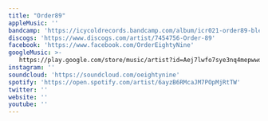 ```yaml
---
title: "Order89"
appleMusic: ''
bandcamp: 'https://icycoldrecords.bandcamp.com/album/icr021-order89-bleu-acier'
discogs: 'https://www.discogs.com/artist/7454756-Order-89'
facebook: 'https://www.facebook.com/OrderEightyNine'
googleMusic: >-
   https://play.google.com/store/music/artist?id=Aej7lwfo7sye3nq4mepwwqjwkfi
instagram: ''
soundcloud: 'https://soundcloud.com/oeightynine'
spotify: 'https://open.spotify.com/artist/6ayzB6RMcaJM7POpMjRtTW'
twitter: ''
website: ''
youtube: ''
---
```

